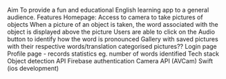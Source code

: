 Aim
To provide a fun and educational English learning app to a general audience.
Features
Homepage: Access to camera to take pictures of objects 
When a picture of an object is taken, the word associated with the object is displayed above the picture
Users are able to click on the Audio button to identify how the word is pronounced
Gallery with saved pictures with their respective words/translation
categorised pictures??
Login page
 Profile page - records statistics eg. number of words identified
Tech stack
Object detection API 
Firebase authentication
Camera API (AVCam)
Swift (ios development)


